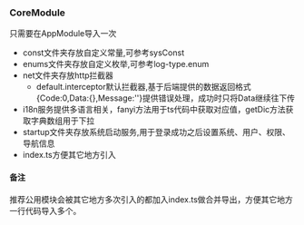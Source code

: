 ### CoreModule

只需要在AppModule导入一次

+ const文件夹存放自定义常量,可参考sysConst
+ enums文件夹存放自定义枚举,可参考log-type.enum
+ net文件夹存放http拦截器
   + default.interceptor默认拦截器,基于后端提供的数据返回格式{Code:0,Data:{},Message:''}提供错误处理，成功时只将Data继续往下传
+ i18n服务提供多语言相关，fanyi方法用于ts代码中获取对应值，getDic方法获取字典数组用于下拉
+ startup文件夹存放系统启动服务,用于登录成功之后设置系统、用户、权限、导航信息
+ index.ts方便其它地方引入

#### 备注

推荐公用模块会被其它地方多次引入的都加入index.ts做合并导出，方便其它地方一行代码导入多个。